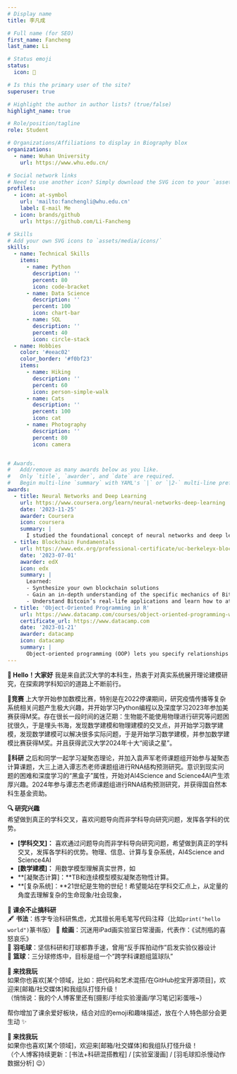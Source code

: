 ```yaml
---
# Display name
title: 李凡成

# Full name (for SEO)
first_name: Fancheng
last_name: Li

# Status emoji
status:
  icon: 🍵

# Is this the primary user of the site?
superuser: true

# Highlight the author in author lists? (true/false)
highlight_name: true

# Role/position/tagline
role: Student

# Organizations/Affiliations to display in Biography blox
organizations:
  - name: Wuhan University
    url: https://www.whu.edu.cn/

# Social network links
# Need to use another icon? Simply download the SVG icon to your `assets/media/icons/` folder.
profiles:
  - icon: at-symbol
    url: 'mailto:fanchengli@whu.edu.cn'
    label: E-mail Me
  - icon: brands/github
    url: https://github.com/Li-Fancheng

# Skills
# Add your own SVG icons to `assets/media/icons/`
skills:
  - name: Technical Skills
    items:
      - name: Python
        description: ''
        percent: 80
        icon: code-bracket
      - name: Data Science
        description: ''
        percent: 100
        icon: chart-bar
      - name: SQL
        description: ''
        percent: 40
        icon: circle-stack
  - name: Hobbies
    color: '#eeac02'
    color_border: '#f0bf23'
    items:
      - name: Hiking
        description: ''
        percent: 60
        icon: person-simple-walk
      - name: Cats
        description: ''
        percent: 100
        icon: cat
      - name: Photography
        description: ''
        percent: 80
        icon: camera


# Awards.
#   Add/remove as many awards below as you like.
#   Only `title`, `awarder`, and `date` are required.
#   Begin multi-line `summary` with YAML's `|` or `|2-` multi-line prefix and indent 2 spaces below.
awards:
  - title: Neural Networks and Deep Learning
    url: https://www.coursera.org/learn/neural-networks-deep-learning
    date: '2023-11-25'
    awarder: Coursera
    icon: coursera
    summary: |
      I studied the foundational concept of neural networks and deep learning. By the end, I was familiar with the significant technological trends driving the rise of deep learning; build, train, and apply fully connected deep neural networks; implement efficient (vectorized) neural networks; identify key parameters in a neural network’s architecture; and apply deep learning to your own applications.
  - title: Blockchain Fundamentals
    url: https://www.edx.org/professional-certificate/uc-berkeleyx-blockchain-fundamentals
    date: '2023-07-01'
    awarder: edX
    icon: edx
    summary: |
      Learned:
      - Synthesize your own blockchain solutions
      - Gain an in-depth understanding of the specific mechanics of Bitcoin
      - Understand Bitcoin’s real-life applications and learn how to attack and destroy Bitcoin, Ethereum, smart contracts and Dapps, and alternatives to Bitcoin’s Proof-of-Work consensus algorithm
  - title: 'Object-Oriented Programming in R'
    url: https://www.datacamp.com/courses/object-oriented-programming-with-s3-and-r6-in-r
    certificate_url: https://www.datacamp.com
    date: '2023-01-21'
    awarder: datacamp
    icon: datacamp
    summary: |
      Object-oriented programming (OOP) lets you specify relationships between functions and the objects that they can act on, helping you manage complexity in your code. This is an intermediate level course, providing an introduction to OOP, using the S3 and R6 systems. S3 is a great day-to-day R programming tool that simplifies some of the functions that you write. R6 is especially useful for industry-specific analyses, working with web APIs, and building GUIs.
---
```



**🌱 Hello！大家好**
我是来自武汉大学的本科生，热衷于对真实系统展开理论建模研究，在探索跨学科知识的道路上不断前行。

**🏅竞赛**
上大学开始参加数模比赛，特别是在2022停课期间，研究疫情传播等复杂系统相关问题产生极大兴趣，并开始学习Python编程以及深度学习2023年参加美赛获得M奖。存在很长一段时间的迷茫期：生物能不能使用物理进行研究等问题困扰很久，于是埋头书海，发现数学建模和物理建模的交叉点，并开始学习数学建模，发现数学建模可以解决很多实际问题，于是开始学习数学建模，并参加数学建模比赛获得M奖。并且获得武汉大学2024年十大“阅读之星”。

**🌌科研**
之后和同学一起学习凝聚态理论，并加入袁声军老师课题组开始参与凝聚态计算课题，大三上进入谭志杰老师课题组进行RNA结构预测研究。意识到现实问题的困难和深度学习的“黑盒子”属性，开始对AI4Science and Science4AI产生浓厚兴趣。2024年参与谭志杰老师课题组进行RNA结构预测研究，并获得国自然本科生基金资助。

**🔍 研究兴趣**  
希望做到真正的学科交叉，喜欢问题导向而非学科导向研究问题，发挥各学科的优势。
- **[学科交叉]：** 喜欢通过问题导向而非学科导向研究问题，希望做到真正的学科交叉，发挥各学科的优势。物理、信息、计算与复杂系统，AI4Science and Science4AI
- **[数学建模]：** 用数学模型理解真实世界，如
- **[凝聚态计算]：**TB和连续模型模拟凝聚态物性计算。
- **[复杂系统]：**21世纪是生物的世纪！希望能站在学科交汇点上，从定量的角度去理解复杂的生命现象/社会现象，

**🌟 课余不止搞科研**  
🖋️ **书法**：练字专治科研焦虑，尤其擅长用毛笔写代码注释（比如`print("hello world")`篆书版）
🎨 **绘画**：沉迷用iPad画实验室日常漫画，代表作：《试剂瓶的喜怒哀乐》  
🏸 **羽毛球**：坚信科研和打球都靠手速，曾用“反手挥拍动作”启发实验仪器设计  
🏀 **篮球**：三分球修炼中，目标是组一个“跨学科课题组篮球队”  

**📮 来找我玩**  
如果你也喜欢[某个领域，比如：把代码和艺术混搭/在GitHub挖宝开源项目]，欢迎来[邮箱/社交媒体]和我组队打怪升级！  
（悄悄说：我的个人博客里还有[摄影/手绘实验漫画/学习笔记]彩蛋哦~）  

帮你增加了课余爱好板块，结合对应的emoji和趣味描述，放在个人特色部分会更生动 ✨  


**📮 来找我玩**  
如果你也喜欢[某个领域]，欢迎来[邮箱/社交媒体]和我组队打怪升级！  
（个人博客持续更新：[书法+科研混搭教程] / [实验室漫画] / [羽毛球扣杀慢动作数据分析] 😉）  

